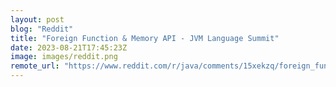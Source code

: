 ```yaml
---
layout: post
blog: "Reddit"
title: "Foreign Function & Memory API - JVM Language Summit"
date: 2023-08-21T17:45:23Z
image: images/reddit.png
remote_url: "https://www.reddit.com/r/java/comments/15xekzq/foreign_function_memory_api_jvm_language_summit/"
---
```

